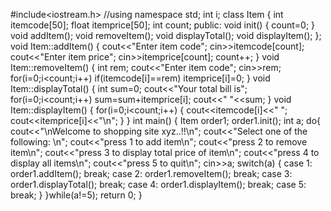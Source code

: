 #include<iostream.h>
//using namespace std;
int i;
class Item
{
 int itemcode[50];
float itemprice[50];
int count;
public:
void init()
{
 count=0;
}
void addItem();
void removeItem();
void displayTotal();
void displayItem();
};
void Item::addItem()
{
cout<<"Enter item code";
cin>>itemcode[count];
cout<<"Enter item price";
cin>>itemprice[count];
count++;
}
void Item::removeItem()
{
int rem;
cout<<"Enter item code";
cin>>rem;
for(i=0;i<count;i++)
if(itemcode[i]==rem)
itemprice[i]=0;
}
void Item::displayTotal()
{
int sum=0;
cout<<"Your total bill is";
for(i=0;i<count;i++)
sum=sum+itemprice[i];
cout<<" "<<sum;
}
void Item::displayItem()
{
for(i=0;i<count;i++)
{
 cout<<itemcode[i]<<" ";
 cout<<itemprice[i]<<"\n";
} }
int main()
{
Item order1;
order1.init();
int a;
do{
cout<<"\nWelcome to shopping site xyz..!!\n";
cout<<"Select one of the following: \n";
cout<<"press 1 to add item\n";
cout<<"press 2 to remove item\n";
cout<<"press 3 to display total price of item\n";
cout<<"press 4 to display all items\n";
cout<<"press 5 to quit\n";
cin>>a;
switch(a)
{
 case 1:
 order1.addItem();
 break;
 case 2:
 order1.removeItem();
 break;
 case 3:
 order1.displayTotal();
 break;
 case 4:
 order1.displayItem();
 break;
 case 5:
 break;
}
}while(a!=5);
return 0;
}
